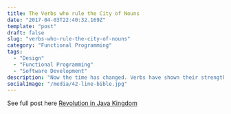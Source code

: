 ```yaml
---
title: The Verbs who rule the City of Nouns
date: "2017-04-03T22:40:32.169Z"
template: "post"
draft: false
slug: "verbs-who-rule-the-city-of-nouns"
category: "Functional Programming"
tags:
  - "Design"
  - "Functional Programming"
  - "Software Development"
description: "Now the time has changed. Verbs have shown their strength, Verbs are set free and people are now realising their powers. But, the question is how such transformation took place in the kingdom where verbs were treated as slave and the Nouns had entirely ousted the Verbs. so, there is a story behind this."
socialImage: "/media/42-line-bible.jpg"
---
```


See full post here
[Revolution in Java Kingdom](https://www.linkedin.com/pulse/verbs-who-rule-city-nouns-murtaza-bagwala/)
